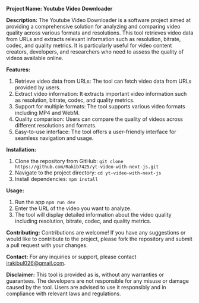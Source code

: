 **Project Name: Youtube Video Downloader**

**Description:**
The Youtube Video Downloader is a software project aimed at providing a comprehensive solution for analyzing and comparing video quality across various formats and resolutions. This tool retrieves video data from URLs and extracts relevant information such as resolution, bitrate, codec, and quality metrics. It is particularly useful for video content creators, developers, and researchers who need to assess the quality of videos available online.

**Features:**

1. Retrieve video data from URLs: The tool can fetch video data from URLs provided by users.
2. Extract video information: It extracts important video information such as resolution, bitrate, codec, and quality metrics.
3. Support for multiple formats: The tool supports various video formats including MP4 and WebM.
4. Quality comparison: Users can compare the quality of videos across different resolutions and formats.
5. Easy-to-use interface: The tool offers a user-friendly interface for seamless navigation and usage.

**Installation:**

1. Clone the repository from GitHub: `git clone https://github.com/Rakib7425/yt-video-with-next-js.git`
2. Navigate to the project directory: `cd yt-video-with-next-js`
3. Install dependencies: `npm install`

**Usage:**

1. Run the app `npm run dev`
2. Enter the URL of the video you want to analyze.
3. The tool will display detailed information about the video quality including resolution, bitrate, codec, and quality metrics.

**Contributing:**
Contributions are welcome! If you have any suggestions or would like to contribute to the project, please fork the repository and submit a pull request with your changes.

**Contact:**
For any inquiries or support, please contact irakibul026@gmail.com.

**Disclaimer:**
This tool is provided as is, without any warranties or guarantees. The developers are not responsible for any misuse or damage caused by the tool. Users are advised to use it responsibly and in compliance with relevant laws and regulations.
